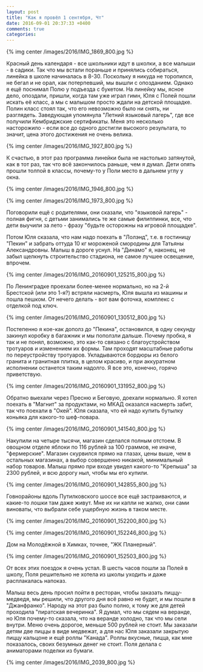 ```yaml
---
layout: post
title: "Как я провёл 1 сентября, Чт"
date: 2016-09-01 20:37:33 +0400
comments: true
categories: 
---
```

{% img center /images/2016/IMG_1869_800.jpg %}

Красный день календаря - все школьники идут в школки, а все малыши - в садики. Так что мы встали пораньше и принялись собираться, линейка в школе начиналась в 8-30. Поскольку я никуда не торопился, не бегал и не орал, как потерпевший, мы вышли с опозданием. Однако я ещё поснимал Полю у подъезда с букетом. На линейку мы, ясное дело, опоздали, пришли, когда там уже играл гимн, Юля с Полей пошли искать её класс, а мы с малышом просто ждали на детской площадке. Полин класс стоял так, что его невозможно было ни снять, ни разглядеть. Заведующая упомянула "Летний языковый лагерь", где все получили Кембриджские сертификаты. Меня это несколько насторожило - если все до одного достигли высокого результата, то значит, цена этого достижения не очень велика.

{% img center /images/2016/IMG_1927_800.jpg %}

К счастью, в этот раз программа линейки была не настолько затянутой, как в тот раз, так что всё закончилось раньше, чем я думал. Дети опять прошли толпой в классы, почему-то у Поли место в дальнем углу у окна.

{% img center /images/2016/IMG_1946_800.jpg %}

{% img center /images/2016/IMG_1973_800.jpg %}

Поговорили ещё с родителями, они сказали, что "языковой лагерь" - полная фигня, с детьми занимались те же самые филиппинки, все, что дети выучили за лето - фразу "будьте осторожны на игровой площадке".

Потом Юля сказала, что нам надо поехать в "Лолэнд", т.е. в гостиницу "Пекин" и забрать оттуда 10 кг мороженой смородины для Татьяны Александровны. Малыш в дороге уснул. На "Динамо" я, наконец, не забыл щелкнуть строительство стадиона, не самое лучшее освещение, впрочем.

{% img center /images/2016/IMG_20160901_125215_800.jpg %}

По Ленинградке проехали более-менее нормально, но на 2-й Брестской (или это 1-я?) встряли насмерть, Юля вышла из машины и пошла пешком. От нечего делать - вот вам фоточка, комплекс с отделкой под ключ.

{% img center /images/2016/IMG_20160901_130512_800.jpg %}

Постепенно я кое-как дополз до "Пекина", остановился, в одну секунду закинул коробку в багажник и мы поползли дальше. Почему пробка, я так и не понял, возможно, это как-то связано с благоустройством тротуаров и изменением их формы. Там проходят масштабные работы по переустройству тротуаров. Укладываются бордюры из белого гранита и гранитная плитка, в целом красиво, и при аккуратном исполнении останется таким надолго. Я все это, конечно, горячо приветствую. 

{% img center /images/2016/IMG_20160901_131952_800.jpg %}

Обратно выехали через Пресню и Беговую, доехали нормально. Я хотел поехать в "Магнит" за продуктами, но МКАД оказался насмерть забит, так что поехали в "Окей". Юля сказала, что ей надо купить бутылку коньяка для какого-то шеф-повара. 

{% img center /images/2016/IMG_20160901_141540_800.jpg %}

Накупили на четыре тысячи, магазин сделался полным отстоем. В овощном отделе яблоки по 116 рублей за 100 граммов, не иначе, "фермерские". Магазин скурвился прямо на глазах, цены выше, чем в остальных магазинах, а выбор совершенно никакой, минимальный набор товаров. Малыш прямо при входе увидел какого-то "Крепыша" за 2300 рублей, и всю дорогу ныл, чтобы мы его купили.

{% img center /images/2016/IMG_20160901_142855_800.jpg %}

Говнорайоны вдоль Путилковского шоссе все ещё застраиваются, и какие-то лошки там даже живут. Мне их ни капли не жалко, они сами виноваты, что выбрали себе ущербную жизнь в таком месте.

{% img center /images/2016/IMG_20160901_152200_800.jpg %}

{% img center /images/2016/IMG_20160901_152246_800.jpg %}

Дом на Молодёжной в Химках, точнее, "ЖК Планерный".

{% img center /images/2016/IMG_20160901_152503_800.jpg %}

От всех этих поездок я очень устал. В шесть часов пошли за Полей в школу, Поля решительно не хотела из школы уходить и даже расплакалась напоказ.

Малыш весь день просил пойти в ресторан, чтобы заказать пиццу-медведя, мы решили, что другого дня всё равно не будет, и мы пошли в "Джанфранко". Народу на этот раз было полно, к тому же для детей проходила "пиратская вечеринка". Я думал, что мы сядем на веранде, но Юля почему-то сказала, что на веранде холодно, так что мы сели внутри. Меню очень дорогое, меньше 500 рублей не стоит. Мы заказали детям две пиццы в виде медвежат, а для нас Юля заказали закрытую пиццу кальцоне и ещё роллы "Канада". Роллы вкусные, пицца, как мне показалось, своих безумных денег не стоит. Поля делала с аниматорами поделки из бумаги.

{% img center /images/2016/IMG_2039_800.jpg %}
